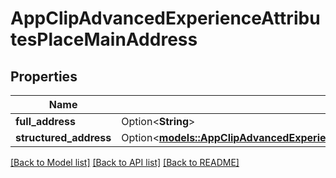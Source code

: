 # AppClipAdvancedExperienceAttributesPlaceMainAddress

## Properties

Name | Type | Description | Notes
------------ | ------------- | ------------- | -------------
**full_address** | Option<**String**> |  | [optional]
**structured_address** | Option<[**models::AppClipAdvancedExperienceAttributesPlaceMainAddressStructuredAddress**](AppClipAdvancedExperience_attributes_place_mainAddress_structuredAddress.md)> |  | [optional]

[[Back to Model list]](../README.md#documentation-for-models) [[Back to API list]](../README.md#documentation-for-api-endpoints) [[Back to README]](../README.md)


